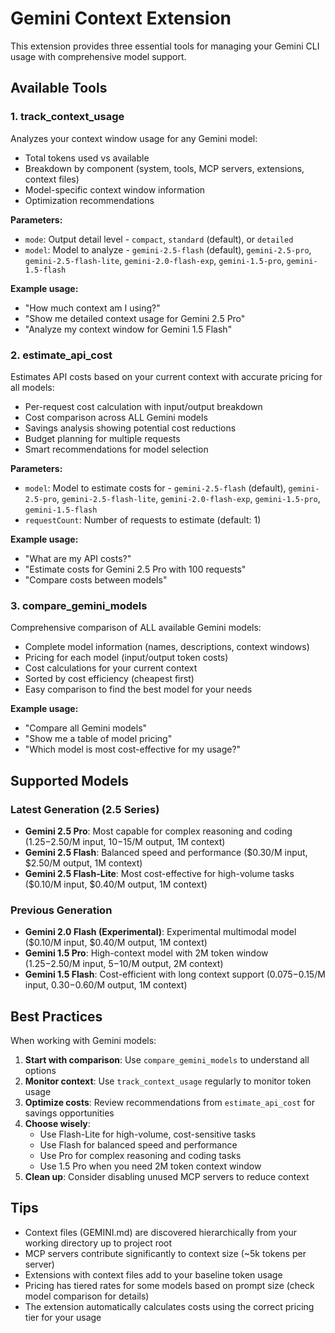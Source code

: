 
# Gemini Context Extension

This extension provides three essential tools for managing your Gemini CLI usage with comprehensive model support.

## Available Tools

### 1. track_context_usage
Analyzes your context window usage for any Gemini model:
- Total tokens used vs available
- Breakdown by component (system, tools, MCP servers, extensions, context files)
- Model-specific context window information
- Optimization recommendations

**Parameters:**
- `mode`: Output detail level - `compact`, `standard` (default), or `detailed`
- `model`: Model to analyze - `gemini-2.5-flash` (default), `gemini-2.5-pro`, `gemini-2.5-flash-lite`, `gemini-2.0-flash-exp`, `gemini-1.5-pro`, `gemini-1.5-flash`

**Example usage:**
- "How much context am I using?"
- "Show me detailed context usage for Gemini 2.5 Pro"
- "Analyze my context window for Gemini 1.5 Flash"

### 2. estimate_api_cost
Estimates API costs based on your current context with accurate pricing for all models:
- Per-request cost calculation with input/output breakdown
- Cost comparison across ALL Gemini models
- Savings analysis showing potential cost reductions
- Budget planning for multiple requests
- Smart recommendations for model selection

**Parameters:**
- `model`: Model to estimate costs for - `gemini-2.5-flash` (default), `gemini-2.5-pro`, `gemini-2.5-flash-lite`, `gemini-2.0-flash-exp`, `gemini-1.5-pro`, `gemini-1.5-flash`
- `requestCount`: Number of requests to estimate (default: 1)

**Example usage:**
- "What are my API costs?"
- "Estimate costs for Gemini 2.5 Pro with 100 requests"
- "Compare costs between models"

### 3. compare_gemini_models
Comprehensive comparison of ALL available Gemini models:
- Complete model information (names, descriptions, context windows)
- Pricing for each model (input/output token costs)
- Cost calculations for your current context
- Sorted by cost efficiency (cheapest first)
- Easy comparison to find the best model for your needs

**Example usage:**
- "Compare all Gemini models"
- "Show me a table of model pricing"
- "Which model is most cost-effective for my usage?"

## Supported Models

### Latest Generation (2.5 Series)
- **Gemini 2.5 Pro**: Most capable for complex reasoning and coding ($1.25-$2.50/M input, $10-$15/M output, 1M context)
- **Gemini 2.5 Flash**: Balanced speed and performance ($0.30/M input, $2.50/M output, 1M context)
- **Gemini 2.5 Flash-Lite**: Most cost-effective for high-volume tasks ($0.10/M input, $0.40/M output, 1M context)

### Previous Generation
- **Gemini 2.0 Flash (Experimental)**: Experimental multimodal model ($0.10/M input, $0.40/M output, 1M context)
- **Gemini 1.5 Pro**: High-context model with 2M token window ($1.25-$2.50/M input, $5-$10/M output, 2M context)
- **Gemini 1.5 Flash**: Cost-efficient with long context support ($0.075-$0.15/M input, $0.30-$0.60/M output, 1M context)

## Best Practices

When working with Gemini models:
1. **Start with comparison**: Use `compare_gemini_models` to understand all options
2. **Monitor context**: Use `track_context_usage` regularly to monitor token usage
3. **Optimize costs**: Review recommendations from `estimate_api_cost` for savings opportunities
4. **Choose wisely**: 
   - Use Flash-Lite for high-volume, cost-sensitive tasks
   - Use Flash for balanced speed and performance
   - Use Pro for complex reasoning and coding tasks
   - Use 1.5 Pro when you need 2M token context window
5. **Clean up**: Consider disabling unused MCP servers to reduce context

## Tips

- Context files (GEMINI.md) are discovered hierarchically from your working directory up to project root
- MCP servers contribute significantly to context size (~5k tokens per server)
- Extensions with context files add to your baseline token usage
- Pricing has tiered rates for some models based on prompt size (check model comparison for details)
- The extension automatically calculates costs using the correct pricing tier for your usage
